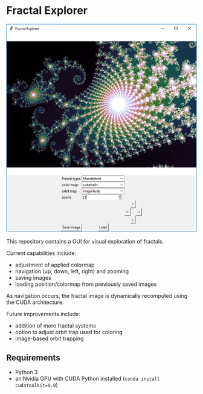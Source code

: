 # Fractal Explorer

![](example.png)

This repository contains a GUI for visual exploration of fractals.

Current capabilities include:

- adjustment of applied colormap
- navigation (up, down, left, right) and zooming
- saving images
- loading position/colormap from previously saved images

As navigation occurs, the fractal image is dynamically recomputed using the CUDA architecture.

Future improvements include:

- addition of more fractal systems
- option to adjust orbit trap used for coloring
- image-based orbit trapping

## Requirements

- Python 3
- an Nvidia GPU with CUDA Python installed (`conda install cudatoolkit=9.0`)
